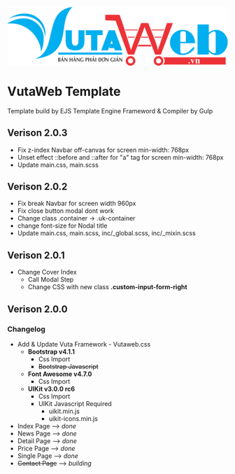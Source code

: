 <center>

[![Vutaweb.Vn](./dist/images/logo.png)](https://vutaweb.vn)

</center>

# VutaWeb Template
Template build by EJS Template Engine Frameword & Compiler by Gulp

## Verison 2.0.3
- Fix z-index Navbar off-canvas for screen min-width: 768px
- Unset effect ::before and ::after for "a" tag for screen min-width: 768px
- Update main.css, main.scss 

## Verison 2.0.2
- Fix break Navbar for screen width 960px
- Fix close button modal dont work
- Change class .container -> .uk-container
- change font-size for Nodal title
- Update main.css, main.scss, inc/_global.scss, inc/_mixin.scss

## Verison 2.0.1
- Change Cover Index
    - Call Modal Step
    - Change CSS with new class **.custom-input-form-right**

## Verison 2.0.0
### Changelog
- Add & Update Vuta Framework - Vutaweb.css
    - **Bootstrap v4.1.1**
        - Css Import
        - ~~Bootstrap Javascript~~
    - **Font Awesome v4.7.0**
        - Css Import
    - **UIKit v3.0.0 rc6**
        - Css Import
        - UIKit Javascript Required
            - uikit.min.js
            - uikit-icons.min.js
- Index Page  --> *done*
- News Page --> *done*
- Detail Page --> *done*
- Price Page --> *done*
- Single Page --> *done*
- ~~Contact Page~~ --> *building*
